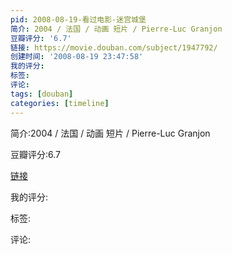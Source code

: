 ```yaml
---
pid: 2008-08-19-看过电影-迷宫城堡
简介: 2004 / 法国 / 动画 短片 / Pierre-Luc Granjon
豆瓣评分: '6.7'
链接: https://movie.douban.com/subject/1947792/
创建时间: '2008-08-19 23:47:58'
我的评分:
标签:
评论:
tags: [douban]
categories: [timeline]
---
```

简介:2004 / 法国 / 动画 短片 / Pierre-Luc Granjon

豆瓣评分:6.7

[链接](https://movie.douban.com/subject/1947792/)

我的评分:

标签:

评论:

